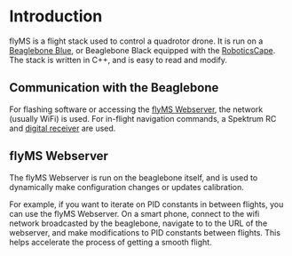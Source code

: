 # Introduction

flyMS is a flight stack used to control a quadrotor drone. It is run on a
[Beaglebone Blue](https://beagleboard.org/blue), or Beaglebone Black equipped with the
[RoboticsCape](https://www.newark.com/element14/bb-cape-robotics/robotics-cape-9-18-vdc/dp/95Y0637).
The stack is written in C++, and is easy to read and modify.

## Communication with the Beaglebone

For flashing software or accessing the [flyMS Webserver](#flyMS-Webserver), the network (usually WiFi) is used. For
in-flight navigation commands, a Spektrum RC and
[digital receiver](https://www.spektrumrc.com/Products/Default.aspx?ProdID=SPM9645) are used.

## flyMS Webserver

The flyMS Webserver is run on the beaglebone itself, and is used to dynamically make configuration changes or updates
calibration.

For example, if you want to iterate on PID constants in between flights, you can use the flyMS Webserver. On a smart
phone, connect to the wifi network broadcasted by the beaglebone, navigate to to the URL of the webserver, and make
modifications to PID constants between flights. This helps accelerate the process of getting a smooth flight.